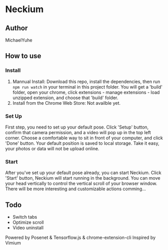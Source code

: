 # Neckium

## Author

MichaelYuhe

## How to use

### Install

1. Mannual Install:
   Download this repo, install the dependencies, then run `npm run watch` in your terminal in this project folder.
   You will get a 'build' folder, open your chrome, click extensions - manage extensions - load unzipped extension, and choose that 'build' folder.
2. Install from the Chrome Web Store:
   Not availble yet.

### Set Up

First step, you need to set up your default pose.
Click 'Setup' button, confirm that camera permission, and a video will pop up in the top left corner.
Choose a comfortable way to sit in front of your computer, and click 'Done' button.
Your default position is saved to local storage.
Take it easy, your photos or data will not be upload online.

### Start

After you've set up your default pose already, you can start Neckium.
Click 'Start' button, Neckium will start running in the background.
You can move your head vertically to control the vertical scroll of your browser window.
There will be more interesting and customizable actions comming...

## Todo

- Switch tabs
- Optimize scroll
- Video uninstall

Powered by Posenet & Tensorflow.js & chrome-extension-cli
Inspired by Vimium
